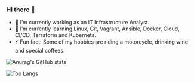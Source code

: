 ### Hi there 👋

- 🔭 I’m currently working as an IT Infrastructure Analyst.
- 🌱 I’m currently learning Linux, Git, Vagrant, Ansible, Docker, Cloud, CI/CD, Terraform and Kubernets.
- ⚡ Fun fact: Some of my hobbies are riding a motorcycle, drinking wine and special coffees.  

![Anurag's GitHub stats](https://github-readme-stats.vercel.app/api?username=rafaelmotadasilva&show_icons=true&theme=transparent)

![Top Langs](https://github-readme-stats.vercel.app/api/top-langs/?username=rafaelmotadasilva&layout=compact)
